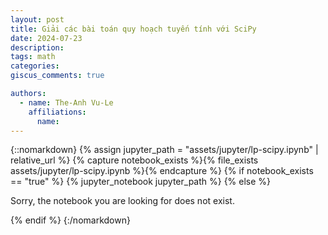 ```yaml
---
layout: post
title: Giải các bài toán quy hoạch tuyến tính với SciPy
date: 2024-07-23
description:
tags: math
categories:
giscus_comments: true

authors:
  - name: The-Anh Vu-Le
    affiliations:
      name:
---
```


{::nomarkdown}
{% assign jupyter_path = "assets/jupyter/lp-scipy.ipynb" | relative_url %}
{% capture notebook_exists %}{% file_exists assets/jupyter/lp-scipy.ipynb %}{% endcapture %}
{% if notebook_exists == "true" %}
    {% jupyter_notebook jupyter_path %}
{% else %}
    <p>Sorry, the notebook you are looking for does not exist.</p>
{% endif %}
{:/nomarkdown}